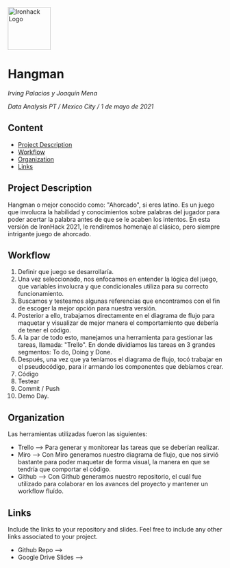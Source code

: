 <img src="https://bit.ly/2VnXWr2" alt="Ironhack Logo" width="100"/>

# Hangman
*Irving Palacios y Joaquín Mena*

*Data Analysis PT / Mexico City / 1 de mayo de 2021*

## Content
- [Project Description](#project-description)
- [Workflow](#workflow)
- [Organization](#organization)
- [Links](#links)

<a name="project-description"></a>

## Project Description
Hangman o mejor conocido como: "Ahorcado", si eres latino. Es un juego que involucra la habilidad y conocimientos sobre palabras del jugador para poder acertar la palabra antes de que se le acaben los intentos. En esta versión de IronHack 2021, le rendiremos homenaje al clásico, pero siempre intrigante juego de ahorcado.

<a name="workflow"></a>

## Workflow
1. Definir que juego se desarrollaría. 
2. Una vez seleccionado, nos enfocamos en entender la lógica del juego, que variables involucra y que condicionales utiliza para su correcto funcionamiento. 
3. Buscamos y testeamos algunas referencias que encontramos con el fin de escoger la mejor opción para nuestra versión. 
4. Posterior a ello, trabajamos directamente en el diagrama de flujo para maquetar y visualizar de mejor manera el comportamiento que debería de tener el código.
5. A la par de todo esto, manejamos una herramienta para gestionar las tareas, llamada: "Trello". En donde dividíamos las tareas en 3 grandes segmentos: To do, Doing y Done. 
6. Después, una vez que ya teníamos el diagrama de flujo, tocó trabajar en el pseudocódigo, para ir armando los componentes que debíamos crear. 
7. Código
8. Testear
9. Commit / Push
10. Demo Day. 


<a name="organization"></a>

## Organization
Las herramientas utilizadas fueron las siguientes:
- Trello --> Para generar y monitorear las tareas que se deberían realizar. 
- Miro --> Con Miro generamos nuestro diagrama de flujo, que nos sirvió bastante para poder maquetar de forma visual, la manera en que se tendría que comportar el código. 
- Github --> Con Github generamos nuestro repositorio, el cuál fue utilizado para colaborar en los avances del proyecto y mantener un workflow fluído. 

<a name="links"></a>

## Links
Include the links to your repository and slides. Feel free to include any other links associated to your project. 
- Github Repo --> 
- Google Drive Slides --> 
